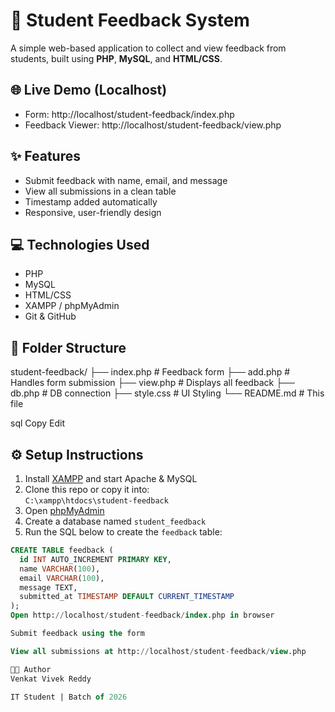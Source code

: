 # 📝 Student Feedback System

A simple web-based application to collect and view feedback from students, built using **PHP**, **MySQL**, and **HTML/CSS**.

## 🌐 Live Demo (Localhost)
- Form: http://localhost/student-feedback/index.php
- Feedback Viewer: http://localhost/student-feedback/view.php

## ✨ Features
- Submit feedback with name, email, and message
- View all submissions in a clean table
- Timestamp added automatically
- Responsive, user-friendly design

## 💻 Technologies Used
- PHP
- MySQL
- HTML/CSS
- XAMPP / phpMyAdmin
- Git & GitHub

## 📂 Folder Structure
student-feedback/
├── index.php # Feedback form
├── add.php # Handles form submission
├── view.php # Displays all feedback
├── db.php # DB connection
├── style.css # UI Styling
└── README.md # This file

sql
Copy
Edit

## ⚙️ Setup Instructions

1. Install [XAMPP](https://www.apachefriends.org/) and start Apache & MySQL  
2. Clone this repo or copy it into:  
   `C:\xampp\htdocs\student-feedback`
3. Open [phpMyAdmin](http://localhost/phpmyadmin)
4. Create a database named `student_feedback`
5. Run the SQL below to create the `feedback` table:

```sql
CREATE TABLE feedback (
  id INT AUTO_INCREMENT PRIMARY KEY,
  name VARCHAR(100),
  email VARCHAR(100),
  message TEXT,
  submitted_at TIMESTAMP DEFAULT CURRENT_TIMESTAMP
);
Open http://localhost/student-feedback/index.php in browser

Submit feedback using the form

View all submissions at http://localhost/student-feedback/view.php

👨‍💻 Author
Venkat Vivek Reddy

IT Student | Batch of 2026